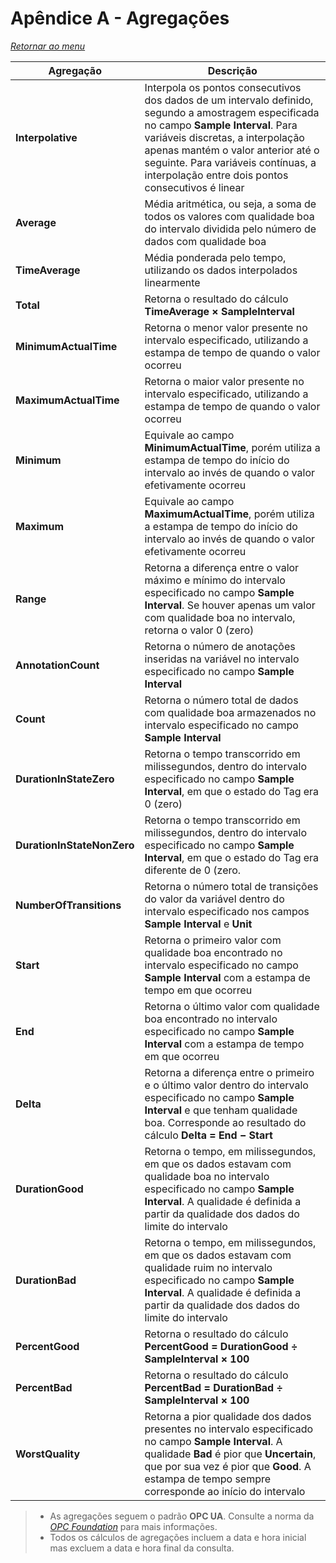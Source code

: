 # Apêndice A - Agregações

*[Retornar ao menu](menu.md)*

|Agregação|Descrição|
|---|---|
|**Interpolative**|Interpola os pontos consecutivos dos dados de um intervalo definido, segundo a amostragem especificada no campo **Sample Interval**. Para variáveis discretas, a interpolação apenas mantém o valor anterior até o seguinte. Para variáveis contínuas, a interpolação entre dois pontos consecutivos é linear|
|**Average**|Média aritmética, ou seja, a soma de todos os valores com qualidade boa do intervalo dividida pelo número de dados com qualidade boa|
|**TimeAverage**|Média ponderada pelo tempo, utilizando os dados interpolados linearmente|
|**Total**|Retorna o resultado do cálculo **TimeAverage &times; SampleInterval**|
|**MinimumActualTime**|Retorna o menor valor presente no intervalo especificado, utilizando a estampa de tempo de quando o valor ocorreu|
|**MaximumActualTime**|Retorna o maior valor presente no intervalo especificado, utilizando a estampa de tempo de quando o valor ocorreu|
|**Minimum**|Equivale ao campo **MinimumActualTime**, porém utiliza a estampa de tempo do início do intervalo ao invés de quando o valor efetivamente ocorreu|
|**Maximum**|Equivale ao campo **MaximumActualTime**, porém utiliza a estampa de tempo do início do intervalo ao invés de quando o valor efetivamente ocorreu|
|**Range**|Retorna a diferença entre o valor máximo e mínimo do intervalo especificado no campo **Sample Interval**. Se houver apenas um valor com qualidade boa no intervalo, retorna o valor 0 (zero)|
|**AnnotationCount**|Retorna o número de anotações inseridas na variável no intervalo especificado no campo **Sample Interval**|
|**Count**|Retorna o número total de dados com qualidade boa armazenados no intervalo especificado no campo **Sample Interval**|
|**DurationInStateZero**|Retorna o tempo transcorrido em milissegundos, dentro do intervalo especificado no campo **Sample Interval**, em que o estado do Tag era 0 (zero)|
|**DurationInStateNonZero**|Retorna o tempo transcorrido em milissegundos, dentro do intervalo especificado no campo **Sample Interval**, em que o estado do Tag era diferente de 0 (zero.||
|**NumberOfTransitions**|Retorna o número total de transições do valor da variável dentro do intervalo especificado nos campos **Sample Interval** e **Unit**|
|**Start**|Retorna o primeiro valor com qualidade boa encontrado no intervalo especificado no campo **Sample Interval** com a estampa de tempo em que ocorreu|
|**End**|Retorna o último valor com qualidade boa encontrado no intervalo especificado no campo **Sample Interval** com a estampa de tempo em que ocorreu|
|**Delta**|Retorna a diferença entre o primeiro e o último valor dentro do intervalo especificado no campo **Sample Interval** e que tenham qualidade boa. Corresponde ao resultado do cálculo **Delta &equals; End &minus; Start**|
|**DurationGood**|Retorna o tempo, em milissegundos, em que os dados estavam com qualidade boa no intervalo especificado no campo **Sample Interval**. A qualidade é definida a partir da qualidade dos dados do limite do intervalo|
|**DurationBad**|Retorna o tempo, em milissegundos, em que os dados estavam com qualidade ruim no intervalo especificado no campo **Sample Interval**. A qualidade é definida a partir da qualidade dos dados do limite do intervalo|
|**PercentGood**|Retorna o resultado do cálculo **PercentGood &equals; DurationGood &divide; SampleInterval &times; 100**|
|**PercentBad**|Retorna o resultado do cálculo **PercentBad &equals; DurationBad &divide; SampleInterval &times; 100**|
|**WorstQuality**|Retorna a pior qualidade dos dados presentes no intervalo especificado no campo **Sample Interval**. A qualidade **Bad** é pior que **Uncertain**, que por sua vez é pior que **Good**. A estampa de tempo sempre corresponde ao início do intervalo|

> + As agregações seguem o padrão **OPC UA**. Consulte a norma da *[OPC Foundation](https://www.opcfoundation.org)* para mais informações.
> + Todos os cálculos de agregações incluem a data e hora inicial mas excluem a data e hora final da consulta.
